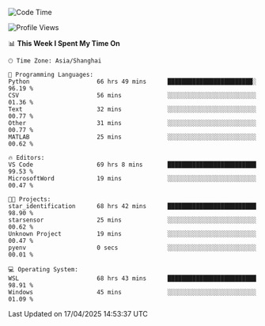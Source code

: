 <!--START_SECTION:waka-->
![Code Time](http://img.shields.io/badge/Code%20Time-2%2C651%20hrs%2030%20mins-blue)

![Profile Views](http://img.shields.io/badge/Profile%20Views-0-blue)

📊 **This Week I Spent My Time On** 

```text
🕑︎ Time Zone: Asia/Shanghai

💬 Programming Languages: 
Python                   66 hrs 49 mins      ████████████████████████░   96.19 % 
CSV                      56 mins             ░░░░░░░░░░░░░░░░░░░░░░░░░   01.36 % 
Text                     32 mins             ░░░░░░░░░░░░░░░░░░░░░░░░░   00.77 % 
Other                    31 mins             ░░░░░░░░░░░░░░░░░░░░░░░░░   00.77 % 
MATLAB                   25 mins             ░░░░░░░░░░░░░░░░░░░░░░░░░   00.62 % 

🔥 Editors: 
VS Code                  69 hrs 8 mins       █████████████████████████   99.53 % 
MicrosoftWord            19 mins             ░░░░░░░░░░░░░░░░░░░░░░░░░   00.47 % 

🐱‍💻 Projects: 
star_identification      68 hrs 42 mins      █████████████████████████   98.90 % 
starsensor               25 mins             ░░░░░░░░░░░░░░░░░░░░░░░░░   00.62 % 
Unknown Project          19 mins             ░░░░░░░░░░░░░░░░░░░░░░░░░   00.47 % 
pyenv                    0 secs              ░░░░░░░░░░░░░░░░░░░░░░░░░   00.01 % 

💻 Operating System: 
WSL                      68 hrs 43 mins      █████████████████████████   98.91 % 
Windows                  45 mins             ░░░░░░░░░░░░░░░░░░░░░░░░░   01.09 % 
```


 Last Updated on 17/04/2025 14:53:37 UTC
<!--END_SECTION:waka-->